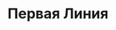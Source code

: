 --- 
title: "Первая Линия" 
site: "www.novo38.com" 
town: "Севастополь" 
tel: ["+38 097 865-22-66, +38 068 926-24-67, +7 978 861-22-03"] 
address: "Россия, АР Крым, г. Севастополь, пр. Нахимова, 17" 
mail: "victor@novo38.com" 
--- 